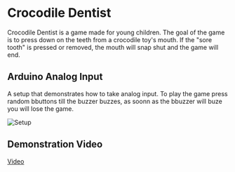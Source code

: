 # Crocodile Dentist
Crocodile Dentist is a game made for young children.
The goal of the game is to press down on the teeth from a crocodile toy's mouth. If the "sore tooth" is pressed or removed, the mouth will snap shut and the game will end.

## Arduino Analog Input
A setup that demonstrates how to take analog input. To play the game press random bbuttons till the buzzer buzzes, as soonn as the bbuzzer will buze you will lose the game.

![Setup](https://user-images.githubusercontent.com/93306058/167294777-990914b2-1459-4a9b-963c-a6241d966096.png)


## Demonstration Video
[Video](https://drive.google.com/file/d/1MYrOTZ-hu9CGDGApPCy57BF4V7MZzCnE/view?usp=sharing)
